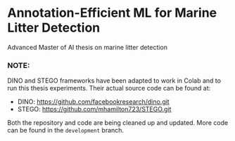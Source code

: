 # Annotation-Efficient ML for Marine Litter Detection
Advanced Master of AI thesis on marine litter detection

### NOTE:
DINO and STEGO frameworks have been adapted to work in Colab and to run this thesis experiments. Their actual source code can be found at:

- DINO: https://github.com/facebookresearch/dino.git
- STEGO: https://github.com/mhamilton723/STEGO.git

Both the repository and code are being cleaned up and updated. More code can be found in the ```development``` branch.
